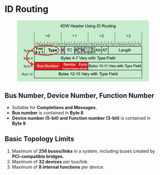 # ID Routing

<figure><img src="../../../.gitbook/assets/image (13).png" alt=""><figcaption></figcaption></figure>

## Bus Number, Device Number, Function Number

* Suitable for **Completions and Messages.**
* **Bus number** is contained in **Byte 8**
* **Device number (5-bit) and Function number (3-bit)** is contained in **Byte 9**

## Basic Topology Limits

1. Maximum of **256 buses/links** in a system, including buses created by **PCI-compatible bridges.**
2. Maximum of **32 devices** per bus/link.
3. Maximum of **8 internal functions** per device.
